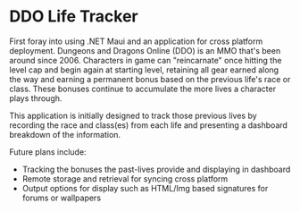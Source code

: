 # DDO Life Tracker
First foray into using .NET Maui and an application for cross platform deployment. Dungeons and Dragons Online (DDO) is an MMO that's been around since 2006. Characters in game can
"reincarnate" once hitting the level cap and begin again at starting level, retaining all gear earned along the way and earning a permanent bonus based on the previous life's 
race or class. These bonuses continue to accumulate the more lives a character plays through.

This application is initially designed to track those previous lives by recording the race and class(es) from each life and presenting a dashboard breakdown of the information.

Future plans include:
- Tracking the bonuses the past-lives provide and displaying in dashboard
- Remote storage and retrieval for syncing cross platform
- Output options for display such as HTML/Img based signatures for forums or wallpapers